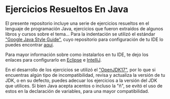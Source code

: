 # Ejercicios Resueltos En Java

El presente repositorio incluye una serie de ejercicios resueltos en el lenguaje de programación Java,
ejercicios que fueron extraídos de algunos libros y cursos sobre el tema... Para la indentación se
utilizó el estándar ["Google Java Style Guide"](https://google.github.io/styleguide/javaguide.html),
cuyo repositorio para configuración de tu IDE lo puedes encontrar [aqui](https://github.com/google/styleguide).

Para mayor información sobre como instalarlos en tu IDE, te dejo los enlaces para configurarlo en
[Eclipse](http://www.practicesofmastery.com/post/eclipse-google-java-style-guide/) e
[IntelliJ](https://medium.com/swlh/configuring-google-style-guide-for-java-for-intellij-c727af4ef248).

En el desarrollo de los ejercicios se utilizó el ["OpenJDK17"](https://adoptium.net/?variant=openjdk17&jvmVariant=hotspot),
por lo que si encuentras algún tipo de incompatibilidad, revisa y actualiza la versión de tu JDK, o
en su defecto, puedes adecuar los ejercicios a la versión del JDK que utilices. Si bien Java acepta
acentos o incluso la "ñ", se evitó el uso de estos en la declaración de variables, para una mayor
compatibilidad.

